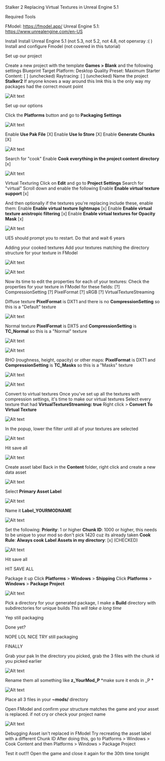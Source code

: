 Stalker 2 Replacing Virtual Textures in Unreal Engine 5.1

Required Tools

FModel: https://fmodel.app/
Unreal Engine 5.1: https://www.unrealengine.com/en-US

Install
Install Unreal Engine 5.1 (not 5.3, not 5.2, not 4.8, not openxray :( )
Install and configure Fmodel (not covered in this tutorial)


Set up our project


Create a new project with the template __Games > Blank__ and the following settings
 Blueprint
 Target Platform: Desktop 
 Quality Preset: Maximum
 Starter Content: [ ] (unchecked)
 Raytracing: [ ] (unchecked)
 Name the project __Stalker2__
   If anyone knows a way around this lmk this is the only way my packages had the correct mount point

![Alt text](raw.githubusercontent.com/windelicato/stalker2_modding_tutorials/refs/heads/main/Tutorials/virtual-textures/imgnewproject.png "img")


Set up our options

Click the __Platforms__ button and go to __Packaging Settings__

![Alt text](raw.githubusercontent.com/windelicato/stalker2_modding_tutorials/refs/heads/main/Tutorials/virtual-textures/imgsettings.png "img")


 Enable __Use Pak File__ [X]
 Enable __Use Io Store__ [X]
 Enable __Generate Chunks__ [X]


![Alt text](raw.githubusercontent.com/windelicato/stalker2_modding_tutorials/refs/heads/main/Tutorials/virtual-textures/imgsettingspackaging1.png "img")
    

Search for "cook"
   Enable __Cook everything in the project content directory__ [x]

![Alt text](raw.githubusercontent.com/windelicato/stalker2_modding_tutorials/refs/heads/main/Tutorials/virtual-textures/imgsettingspackaging2.png "img")

Virtual Texturing
Click on __Edit__ and go to __Project Settings__
Search for "virtual"
Scroll down and enable the following 
   Enable __Enable virtual texture support__ [x]

And then optionally if the textures you're replacing include these, enable them:
   Enable __Enable virtual texture lightmaps__ [x]
   Enable __Enable virtual texture anistropic filtering__ [x]
   Enable __Enable virtual textures for Opacity Mask__ [x]


![Alt text](raw.githubusercontent.com/windelicato/stalker2_modding_tutorials/refs/heads/main/Tutorials/virtual-textures/imgvirtualenable.png "img")


UE5 should prompt you to restart. Do that and wait 6 years


Adding your cooked textures
Add your textures matching the directory structure for your texture in FModel

![Alt text](raw.githubusercontent.com/windelicato/stalker2_modding_tutorials/refs/heads/main/Tutorials/virtual-textures/imgcheckpath.png "img")

![Alt text](raw.githubusercontent.com/windelicato/stalker2_modding_tutorials/refs/heads/main/Tutorials/virtual-textures/imgimporttextures.png "img")



Now its time to edit the properties for each of your textures:
   Check the properties for your texture in FModel for these fields:
       [?] CompressionSetting
       [?] PixelFormat
       [?] sRGB
       [?] VirtualTextureStreaming
     
          
  Diffuse texture
   __PixelFormat__ is DXT1 and there is no __CompressionSetting__ so this is a "Default" texture
        
![Alt text](raw.githubusercontent.com/windelicato/stalker2_modding_tutorials/refs/heads/main/Tutorials/virtual-textures/imgdiffuse-check.png "img")


  Normal texture
   __PixelFormat__ is DXT5 and __CompressionSetting__ is __TC_Normal__ so this is a "Normal" texture

        
![Alt text](raw.githubusercontent.com/windelicato/stalker2_modding_tutorials/refs/heads/main/Tutorials/virtual-textures/imgnormal-check.png "img")
        
![Alt text](raw.githubusercontent.com/windelicato/stalker2_modding_tutorials/refs/heads/main/Tutorials/virtual-textures/imgnormal-comp-check.png "img")



  RHO (roughness, height, opacity) or other maps:
   __PixelFormat__ is DXT1 and __CompressionSetting__ is __TC_Masks__ so this is a "Masks" texture

              
![Alt text](raw.githubusercontent.com/windelicato/stalker2_modding_tutorials/refs/heads/main/Tutorials/virtual-textures/imgrho-check.png "img")
        
![Alt text](raw.githubusercontent.com/windelicato/stalker2_modding_tutorials/refs/heads/main/Tutorials/virtual-textures/imgrho-comp-check.png "img")


Convert to virtual textures
Once you've set up all the textures with compression settings, it's time to make our virtual textures
   Select every texture that had __VirtualTextureStreaming: true__
   Right click > __Convert To Virtual Texture__
        
![Alt text](raw.githubusercontent.com/windelicato/stalker2_modding_tutorials/refs/heads/main/Tutorials/virtual-textures/imgconverttovirtual.png "img")


 In the popup, lower the filter until all of your textures are selected
        
![Alt text](raw.githubusercontent.com/windelicato/stalker2_modding_tutorials/refs/heads/main/Tutorials/virtual-textures/imgconverttovirtualpopup.png "img")

 Hit save all
        
![Alt text](raw.githubusercontent.com/windelicato/stalker2_modding_tutorials/refs/heads/main/Tutorials/virtual-textures/imgconverttovirtualcheck.png "img")


Create asset label
Back in the __Content__ folder, right click and create a new data asset
  
![Alt text](raw.githubusercontent.com/windelicato/stalker2_modding_tutorials/refs/heads/main/Tutorials/virtual-textures/imgassetlabelselect.png "img")

  Select __Primary Asset Label__

![Alt text](raw.githubusercontent.com/windelicato/stalker2_modding_tutorials/refs/heads/main/Tutorials/virtual-textures/imgassetlabeltype.png "img")

 Name it __Label_YOURMODNAME__
    
![Alt text](raw.githubusercontent.com/windelicato/stalker2_modding_tutorials/refs/heads/main/Tutorials/virtual-textures/imgassetlabelname.png "img")

  Set the following:
    __Priority__: 1 or higher
    __Chunk ID__: 1000 or higher, this needs to be unique to your mod so don't pick 1420 cuz its already taken
    __Cook Rule__: __Always cook__
    __Label Assets in my directory__: [x] (CHECKED)
    
![Alt text](raw.githubusercontent.com/windelicato/stalker2_modding_tutorials/refs/heads/main/Tutorials/virtual-textures/imgassetlabelsettings.png "img")

  Hit save all

HIT SAVE ALL

Package it up
Click __Platforms__ > __Windows__ > __Shipping__
Click __Platforms__ > __Windows__ > __Package Project__
        
![Alt text](raw.githubusercontent.com/windelicato/stalker2_modding_tutorials/refs/heads/main/Tutorials/virtual-textures/imgpackageit.png "img")



Pick a directory for your generated package, I make a __Build__ directory with subdirectories for unique builds
*This will take a long time* 

Yep still packaging

Done yet?

NOPE LOL NICE TRY still packaging

FINALLY

Grab your pak
In the directory you picked, grab the 3 files with the chunk id you picked earlier
        
![Alt text](raw.githubusercontent.com/windelicato/stalker2_modding_tutorials/refs/heads/main/Tutorials/virtual-textures/imgpackagerename1.png "img")

Rename them all something like __z_YourMod_P__
*make sure it ends in _P *
          
![Alt text](raw.githubusercontent.com/windelicato/stalker2_modding_tutorials/refs/heads/main/Tutorials/virtual-textures/imgpackagerename2.png "img")


Place all 3 files in your __~mods/__ directory

Open FModel and confirm your structure matches the game and your asset is replaced. if not cry or check your project name

![Alt text](raw.githubusercontent.com/windelicato/stalker2_modding_tutorials/refs/heads/main/Tutorials/virtual-textures/imgpackagetest.png "img")


Debugging
Asset isn't replaced in FModel
   Try recreating the asset label with a different Chunk ID
       After doing this, go to Platforms > Windows > Cook Content and then Platforms > Windows > Package Project

Test it out!!!
Open the game and close it again for the 30th time tonight
